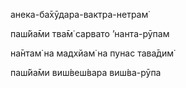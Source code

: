 анека-ба̄хӯдара-вактра-нетрам̇

паш́йа̄ми тва̄м̇ сарвато ’нанта-рӯпам

на̄нтам̇ на мадхйам̇ на пунас тава̄дим̇

паш́йа̄ми виш́веш́вара виш́ва-рӯпа
